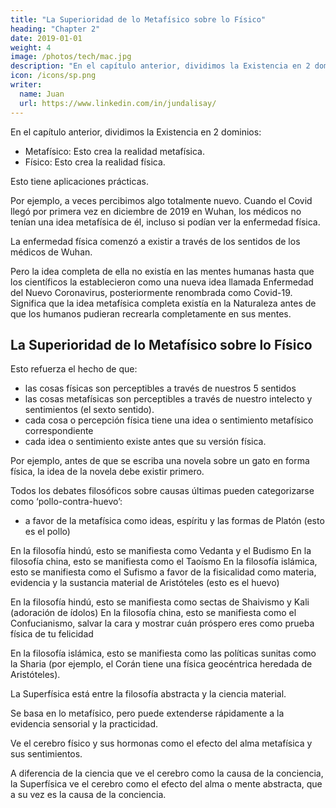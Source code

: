 ```yaml
---
title: "La Superioridad de lo Metafísico sobre lo Físico"
heading: "Chapter 2"
date: 2019-01-01
weight: 4
image: /photos/tech/mac.jpg
description: "En el capítulo anterior, dividimos la Existencia en 2 dominios"
icon: /icons/sp.png
writer:
  name: Juan
  url: https://www.linkedin.com/in/jundalisay/
---
```




En el capítulo anterior, dividimos la Existencia en 2 dominios:

- Metafísico: Esto crea la realidad metafísica.
- Físico: Esto crea la realidad física.

Esto tiene aplicaciones prácticas.

Por ejemplo, a veces percibimos algo totalmente nuevo. Cuando el Covid llegó por primera vez en diciembre de 2019 en Wuhan, los médicos no tenían una idea metafísica de él, incluso si podían ver la enfermedad física.

La enfermedad física comenzó a existir a través de los sentidos de los médicos de Wuhan.

Pero la idea completa de ella no existía en las mentes humanas hasta que los científicos la establecieron como una nueva idea llamada Enfermedad del Nuevo Coronavirus, posteriormente renombrada como Covid-19. Significa que la idea metafísica completa existía en la Naturaleza antes de que los humanos pudieran recrearla completamente en sus mentes.


## La Superioridad de lo Metafísico sobre lo Físico

Esto refuerza el hecho de que:

- las cosas físicas son perceptibles a través de nuestros 5 sentidos
- las cosas metafísicas son perceptibles a través de nuestro intelecto y sentimientos (el sexto sentido).
- cada cosa o percepción física tiene una idea o sentimiento metafísico correspondiente
- cada idea o sentimiento existe antes que su versión física.

Por ejemplo, antes de que se escriba una novela sobre un gato en forma física, la idea de la novela debe existir primero.

Todos los debates filosóficos sobre causas últimas pueden categorizarse como ‘pollo-contra-huevo’:

- a favor de la metafísica como ideas, espíritu y las formas de Platón (esto es el pollo)

En la filosofía hindú, esto se manifiesta como Vedanta y el Budismo
En la filosofía china, esto se manifiesta como el Taoísmo
En la filosofía islámica, esto se manifiesta como el Sufismo
a favor de la fisicalidad como materia, evidencia y la sustancia material de Aristóteles (esto es el huevo)

En la filosofía hindú, esto se manifiesta como sectas de Shaivismo y Kali (adoración de ídolos)
En la filosofía china, esto se manifiesta como el Confucianismo, salvar la cara y mostrar cuán próspero eres como prueba física de tu felicidad

En la filosofía islámica, esto se manifiesta como las políticas sunitas como la Sharia (por ejemplo, el Corán tiene una física geocéntrica heredada de Aristóteles).

La Superfísica está entre la filosofía abstracta y la ciencia material.

Se basa en lo metafísico, pero puede extenderse rápidamente a la evidencia sensorial y la practicidad.

Ve el cerebro físico y sus hormonas como el efecto del alma metafísica y sus sentimientos.

A diferencia de la ciencia que ve el cerebro como la causa de la conciencia, la Superfísica ve el cerebro como el efecto del alma o mente abstracta, que a su vez es la causa de la conciencia.

